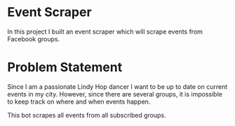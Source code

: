 # Event Scraper

In this project I built an event scraper which will scrape events from Facebook groups.

# Problem Statement

Since I am a passionate Lindy Hop dancer I want to be up to date on current events in my city. However, since there are several groups, it is impossible to keep track on where and when events happen.

This bot scrapes all events from all subscribed groups.
